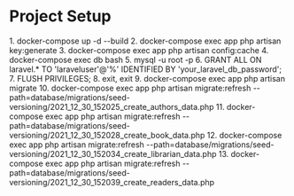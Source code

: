 <h1>Project Setup </h1>

<p>
    1. docker-compose up -d --build
    2. docker-compose exec app php artisan key:generate
    3. docker-compose exec app php artisan config:cache
    4. docker-compose exec db bash
    5. mysql -u root -p
    6. GRANT ALL ON laravel.* TO 'laraveluser'@'%' IDENTIFIED BY 'your_laravel_db_password';
    7. FLUSH PRIVILEGES;
    8. exit, exit
    9. docker-compose exec app php artisan migrate
    10. docker-compose exec app php artisan migrate:refresh --path=database/migrations/seed-versioning/2021_12_30_152025_create_authors_data.php
    11. docker-compose exec app php artisan migrate:refresh --path=database/migrations/seed-versioning/2021_12_30_152028_create_book_data.php
    12. docker-compose exec app php artisan migrate:refresh --path=database/migrations/seed-versioning/2021_12_30_152034_create_librarian_data.php
    13. docker-compose exec app php artisan migrate:refresh --path=database/migrations/seed-versioning/2021_12_30_152039_create_readers_data.php
</p>
